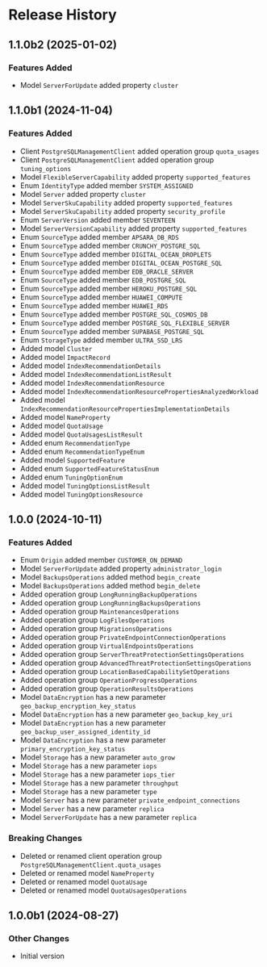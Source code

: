 # Release History

## 1.1.0b2 (2025-01-02)

### Features Added

  - Model `ServerForUpdate` added property `cluster`

## 1.1.0b1 (2024-11-04)

### Features Added

  - Client `PostgreSQLManagementClient` added operation group `quota_usages`
  - Client `PostgreSQLManagementClient` added operation group `tuning_options`
  - Model `FlexibleServerCapability` added property `supported_features`
  - Enum `IdentityType` added member `SYSTEM_ASSIGNED`
  - Model `Server` added property `cluster`
  - Model `ServerSkuCapability` added property `supported_features`
  - Model `ServerSkuCapability` added property `security_profile`
  - Enum `ServerVersion` added member `SEVENTEEN`
  - Model `ServerVersionCapability` added property `supported_features`
  - Enum `SourceType` added member `APSARA_DB_RDS`
  - Enum `SourceType` added member `CRUNCHY_POSTGRE_SQL`
  - Enum `SourceType` added member `DIGITAL_OCEAN_DROPLETS`
  - Enum `SourceType` added member `DIGITAL_OCEAN_POSTGRE_SQL`
  - Enum `SourceType` added member `EDB_ORACLE_SERVER`
  - Enum `SourceType` added member `EDB_POSTGRE_SQL`
  - Enum `SourceType` added member `HEROKU_POSTGRE_SQL`
  - Enum `SourceType` added member `HUAWEI_COMPUTE`
  - Enum `SourceType` added member `HUAWEI_RDS`
  - Enum `SourceType` added member `POSTGRE_SQL_COSMOS_DB`
  - Enum `SourceType` added member `POSTGRE_SQL_FLEXIBLE_SERVER`
  - Enum `SourceType` added member `SUPABASE_POSTGRE_SQL`
  - Enum `StorageType` added member `ULTRA_SSD_LRS`
  - Added model `Cluster`
  - Added model `ImpactRecord`
  - Added model `IndexRecommendationDetails`
  - Added model `IndexRecommendationListResult`
  - Added model `IndexRecommendationResource`
  - Added model `IndexRecommendationResourcePropertiesAnalyzedWorkload`
  - Added model `IndexRecommendationResourcePropertiesImplementationDetails`
  - Added model `NameProperty`
  - Added model `QuotaUsage`
  - Added model `QuotaUsagesListResult`
  - Added enum `RecommendationType`
  - Added enum `RecommendationTypeEnum`
  - Added model `SupportedFeature`
  - Added enum `SupportedFeatureStatusEnum`
  - Added enum `TuningOptionEnum`
  - Added model `TuningOptionsListResult`
  - Added model `TuningOptionsResource`

## 1.0.0 (2024-10-11)

### Features Added

  - Enum `Origin` added member `CUSTOMER_ON_DEMAND`
  - Model `ServerForUpdate` added property `administrator_login`
  - Model `BackupsOperations` added method `begin_create`
  - Model `BackupsOperations` added method `begin_delete`
  - Added operation group `LongRunningBackupOperations`
  - Added operation group `LongRunningBackupsOperations`
  - Added operation group `MaintenancesOperations`
  - Added operation group `LogFilesOperations`
  - Added operation group `MigrationsOperations`
  - Added operation group `PrivateEndpointConnectionOperations`
  - Added operation group `VirtualEndpointsOperations`
  - Added operation group `ServerThreatProtectionSettingsOperations`
  - Added operation group `AdvancedThreatProtectionSettingsOperations`
  - Added operation group `LocationBasedCapabilitySetOperations`
  - Added operation group `OperationProgressOperations`
  - Added operation group `OperationResultsOperations`
  - Model `DataEncryption` has a new parameter `geo_backup_encryption_key_status`
  - Model `DataEncryption` has a new parameter `geo_backup_key_uri`
  - Model `DataEncryption` has a new parameter `geo_backup_user_assigned_identity_id`
  - Model `DataEncryption` has a new parameter `primary_encryption_key_status`
  - Model `Storage` has a new parameter `auto_grow`
  - Model `Storage` has a new parameter `iops`
  - Model `Storage` has a new parameter `iops_tier`
  - Model `Storage` has a new parameter `throughput`
  - Model `Storage` has a new parameter `type`
  - Model `Server` has a new parameter `private_endpoint_connections`
  - Model `Server` has a new parameter `replica`
  - Model `ServerForUpdate` has a new parameter `replica`

### Breaking Changes

  - Deleted or renamed client operation group `PostgreSQLManagementClient.quota_usages`
  - Deleted or renamed model `NameProperty`
  - Deleted or renamed model `QuotaUsage`
  - Deleted or renamed model `QuotaUsagesOperations`

## 1.0.0b1 (2024-08-27)

### Other Changes

  - Initial version
